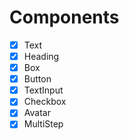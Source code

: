 # Components

- [x] Text
- [x] Heading
- [x] Box
- [x] Button
- [x] TextInput
- [x] Checkbox
- [x] Avatar
- [x] MultiStep